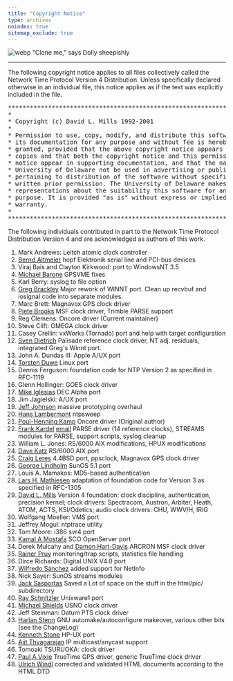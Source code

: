 ```yaml
---
title: "Copyright Notice"
type: archives
noindex: true 
sitemap_exclude: true
---
```


![webp](/documentation/pic/sheepb.webp) "Clone me," says Dolly sheepishly

* * *

The following copyright notice applies to all files collectively called the Network Time Protocol Version 4 Distribution. Unless specifically declared otherwise in an individual file, this notice applies as if the text was explicitly included in the file.  

<pre>***********************************************************************
*                                                                     *
* Copyright (c) David L. Mills 1992-2001                              *
*                                                                     *
* Permission to use, copy, modify, and distribute this software and   *
* its documentation for any purpose and without fee is hereby         *
* granted, provided that the above copyright notice appears in all    *
* copies and that both the copyright notice and this permission       *
* notice appear in supporting documentation, and that the name        *
* University of Delaware not be used in advertising or publicity      *
* pertaining to distribution of the software without specific,        *
* written prior permission. The University of Delaware makes no       *
* representations about the suitability this software for any         *
* purpose. It is provided "as is" without express or implied          *
* warranty.                                                           *
*                                                                     *
***********************************************************************
</pre>

The following individuals contributed in part to the Network Time Protocol Distribution Version 4 and are acknowledged as authors of this work.

1.  Mark Andrews: Leitch atomic clock controller
2.  [Bernd Altmeier](mailto:altmeier@atlsoft.de) hopf Elektronik serial line and PCI-bus devices
3.  Viraj Bais and Clayton Kirkwood: port to WindowsNT 3.5
4.  [Michael Barone](mailto:michael.barone@lmco.com) GPSVME fixes
5.  Karl Berry: syslog to file option
6.  [Greg Brackley](mailto:greg.brackley@bigfoot.com) Major rework of WINNT port. Clean up recvbuf and iosignal code into separate modules.
7.  Marc Brett: Magnavox GPS clock driver
8.  [Piete Brooks](mailto:Piete.Brooks@cl.cam.ac.uk) MSF clock driver, Trimble PARSE support
9.  Reg Clemens: Oncore driver (Current maintainer)
10.  Steve Clift: OMEGA clock driver
11.  Casey Crellin: vxWorks (Tornado) port and help with target configuration
12.  [Sven Dietrich](mailto:Sven_Dietrich@trimble.COM) Palisade reference clock driver, NT adj. residuals, integrated Greg's Winnt port.
13.  John A. Dundas III: Apple A/UX port
14.  [Torsten Duwe](mailto:duwe@immd4.informatik.uni-erlangen.de) Linux port
15.  Dennis Ferguson: foundation code for NTP Version 2 as specified in RFC-1119
16.  Glenn Hollinger: GOES clock driver
17.  [Mike Iglesias](mailto:iglesias@uci.edu) DEC Alpha port
18.  Jim Jagielski: A/UX port
19.  [Jeff Johnson](mailto:jbj@chatham.usdesign.com) massive prototyping overhaul
20.  [Hans Lambermont](mailto:H.Lambermont@chello.nl) ntpsweep
21.  [Poul-Henning Kamp](mailto:phk@FreeBSD.ORG) Oncore driver (Original author)
22.  [Frank Kardel](https://www4.cs.fau.de/~kardel/) [email](mailto:Frank.Kardel@informatik.uni-erlangen.de) PARSE <GENERIC> driver (14 reference clocks), STREAMS modules for PARSE, support scripts, syslog cleanup
23.  William L. Jones: RS/6000 AIX modifications, HPUX modifications
24.  [Dave Katz](mailto:dkatz@cisco.com) RS/6000 AIX port
25.  [Craig Leres](mailto:leres@ee.lbl.gov) 4.4BSD port, ppsclock, Magnavox GPS clock driver
26.  [George Lindholm](mailto:lindholm@ucs.ubc.ca) SunOS 5.1 port
27.  Louis A. Mamakos: MD5-based authentication
28.  [Lars H. Mathiesen](mailto:thorinn@diku.dk) adaptation of foundation code for Version 3 as specified in RFC-1305
29.  [David L. Mills](mailto:mills@udel.edu) Version 4 foundation: clock discipline, authentication, precision kernel; clock drivers: Spectracom, Austron, Arbiter, Heath, ATOM, ACTS, KSI/Odetics; audio clock drivers: CHU, WWV/H, IRIG
30.  Wolfgang Moeller: VMS port
31.  Jeffrey Mogul: ntptrace utility
32.  Tom Moore: i386 svr4 port
33.  [Kamal A Mostafa](mailto:kamal@whence.com) SCO OpenServer port
34.  Derek Mulcahy and [Damon Hart-Davis](mailto:d@hd.org) ARCRON MSF clock driver
35.  [Rainer Pruy](mailto:Rainer.Pruy@informatik.uni-erlangen.de) monitoring/trap scripts, statistics file handling
36.  Dirce Richards: Digital UNIX V4.0 port
37.  [Wilfredo Sánchez](mailto:wsanchez@apple.com) added support for NetInfo
38.  Nick Sayer: SunOS streams modules
39.  [Jack Sasportas](mailto:jack@innovativeinternet.com) Saved a Lot of space on the stuff in the html/pic/ subdirectory
40.  [Ray Schnitzler](mailto:schnitz@unipress.com) Unixware1 port
41.  [Michael Shields](mailto:shields@tembel.org) USNO clock driver
42.  Jeff Steinman: Datum PTS clock driver
43.  [Harlan Stenn](mailto:harlan@pfcs.com) GNU automake/autoconfigure makeover, various other bits (see the ChangeLog)
44.  [Kenneth Stone](mailto:ken@sdd.hp.com) HP-UX port
45.  [Ajit Thyagarajan](mailto:ajit@ee.udel.edu) IP multicast/anycast support
46.  Tomoaki TSURUOKA: clock driver
47.  [Paul A Vixie](mailto:vixie@vix.com) TrueTime GPS driver, generic TrueTime clock driver
48.  [Ulrich Windl](mailto:Ulrich.Windl@rz.uni-regensburg.de) corrected and validated HTML documents according to the HTML DTD